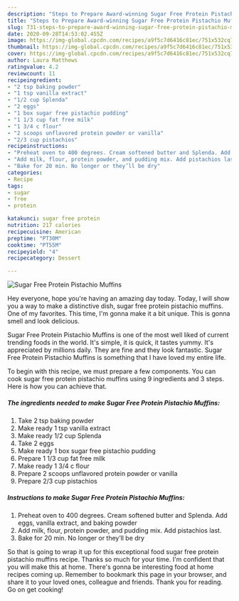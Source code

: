 ```yaml
---
description: "Steps to Prepare Award-winning Sugar Free Protein Pistachio Muffins"
title: "Steps to Prepare Award-winning Sugar Free Protein Pistachio Muffins"
slug: 731-steps-to-prepare-award-winning-sugar-free-protein-pistachio-muffins
date: 2020-09-28T14:53:02.455Z
image: https://img-global.cpcdn.com/recipes/a9f5c7d6416c81ec/751x532cq70/sugar-free-protein-pistachio-muffins-recipe-main-photo.jpg
thumbnail: https://img-global.cpcdn.com/recipes/a9f5c7d6416c81ec/751x532cq70/sugar-free-protein-pistachio-muffins-recipe-main-photo.jpg
cover: https://img-global.cpcdn.com/recipes/a9f5c7d6416c81ec/751x532cq70/sugar-free-protein-pistachio-muffins-recipe-main-photo.jpg
author: Laura Matthews
ratingvalue: 4.2
reviewcount: 11
recipeingredient:
- "2 tsp baking powder"
- "1 tsp vanilla extract"
- "1/2 cup Splenda"
- "2 eggs"
- "1 box sugar free pistachio pudding"
- "1 1/3 cup fat free milk"
- "1 3/4 c flour"
- "2 scoops unflavored protein powder or vanilla"
- "2/3 cup pistachios"
recipeinstructions:
- "Preheat oven to 400 degrees. Cream softened butter and Splenda. Add eggs, vanilla extract, and baking powder"
- "Add milk, flour, protein powder, and pudding mix. Add pistachios last."
- "Bake for 20 min. No longer or they’ll be dry"
categories:
- Recipe
tags:
- sugar
- free
- protein

katakunci: sugar free protein 
nutrition: 217 calories
recipecuisine: American
preptime: "PT30M"
cooktime: "PT55M"
recipeyield: "4"
recipecategory: Dessert

---
```



![Sugar Free Protein Pistachio Muffins](https://img-global.cpcdn.com/recipes/a9f5c7d6416c81ec/751x532cq70/sugar-free-protein-pistachio-muffins-recipe-main-photo.jpg)

Hey everyone, hope you're having an amazing day today. Today, I will show you a way to make a distinctive dish, sugar free protein pistachio muffins. One of my favorites. This time, I'm gonna make it a bit unique. This is gonna smell and look delicious.



Sugar Free Protein Pistachio Muffins is one of the most well liked of current trending foods in the world. It's simple, it is quick, it tastes yummy. It's appreciated by millions daily. They are fine and they look fantastic. Sugar Free Protein Pistachio Muffins is something that I have loved my entire life.


To begin with this recipe, we must prepare a few components. You can cook sugar free protein pistachio muffins using 9 ingredients and 3 steps. Here is how you can achieve that.

<!--inarticleads1-->

##### The ingredients needed to make Sugar Free Protein Pistachio Muffins:

1. Take 2 tsp baking powder
1. Make ready 1 tsp vanilla extract
1. Make ready 1/2 cup Splenda
1. Take 2 eggs
1. Make ready 1 box sugar free pistachio pudding
1. Prepare 1 1/3 cup fat free milk
1. Make ready 1 3/4 c flour
1. Prepare 2 scoops unflavored protein powder or vanilla
1. Prepare 2/3 cup pistachios




<!--inarticleads2-->

##### Instructions to make Sugar Free Protein Pistachio Muffins:

1. Preheat oven to 400 degrees. Cream softened butter and Splenda. Add eggs, vanilla extract, and baking powder
1. Add milk, flour, protein powder, and pudding mix. Add pistachios last.
1. Bake for 20 min. No longer or they’ll be dry




So that is going to wrap it up for this exceptional food sugar free protein pistachio muffins recipe. Thanks so much for your time. I'm confident that you will make this at home. There's gonna be interesting food at home recipes coming up. Remember to bookmark this page in your browser, and share it to your loved ones, colleague and friends. Thank you for reading. Go on get cooking!
